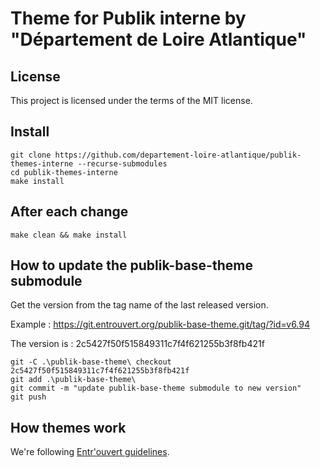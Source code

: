 # Theme for Publik interne by "Département de Loire Atlantique"

## License
This project is licensed under the terms of the MIT license.

## Install
```
git clone https://github.com/departement-loire-atlantique/publik-themes-interne --recurse-submodules
cd publik-themes-interne
make install
```

## After each change
```
make clean && make install
```

## How to update the publik-base-theme submodule

Get the version from the tag name of the last released version.

Example :
https://git.entrouvert.org/publik-base-theme.git/tag/?id=v6.94

The version is : 2c5427f50f515849311c7f4f621255b3f8fb421f

````
git -C .\publik-base-theme\ checkout 2c5427f50f515849311c7f4f621255b3f8fb421f 
git add .\publik-base-theme\
git commit -m "update publik-base-theme submodule to new version"
git push
````

## How themes work
We're following [Entr'ouvert guidelines](https://dev.entrouvert.org/projects/prod-eo/wiki/HowDoWeDoThemes).

